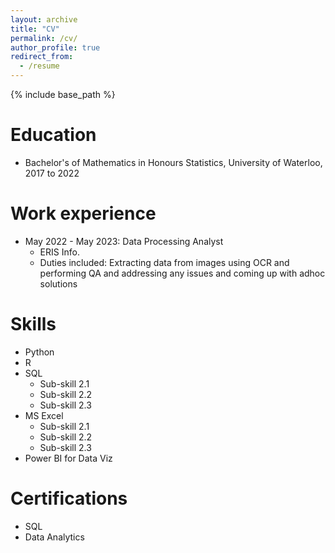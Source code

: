 ```yaml
---
layout: archive
title: "CV"
permalink: /cv/
author_profile: true
redirect_from:
  - /resume
---
```


{% include base_path %}

Education
======
* Bachelor's of Mathematics in Honours Statistics, University of Waterloo, 2017 to 2022

Work experience
======
* May 2022 - May 2023: Data Processing Analyst
  * ERIS Info.
  * Duties included: Extracting data from images using OCR and performing QA and addressing any issues and coming up with adhoc solutions

  
Skills
======
* Python
* R
* SQL
  * Sub-skill 2.1
  * Sub-skill 2.2
  * Sub-skill 2.3
* MS Excel
  * Sub-skill 2.1
  * Sub-skill 2.2
  * Sub-skill 2.3
* Power BI for Data Viz

Certifications
======
* SQL
* Data Analytics

